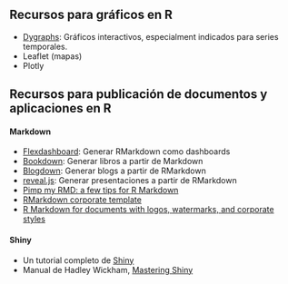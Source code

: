 ## Recursos para gráficos en R
* [Dygraphs](https://rstudio.github.io/dygraphs/index.html): Gráficos interactivos, especialment indicados para series temporales.
* Leaflet (mapas)
* Plotly

## Recursos para publicación de documentos y aplicaciones en R
#### Markdown
* [Flexdashboard](http://rmarkdown.rstudio.com/flexdashboard/): Generar RMarkdown como dashboards
* [Bookdown](https://github.com/rstudio/bookdown): Generar libros a partir de Markdown
* [Blogdown](https://bookdown.org/yihui/blogdown/): Generar blogs a partir de RMarkdown
* [reveal.js](http://rmarkdown.rstudio.com/revealjs_presentation_format.html): Generar presentaciones a partir de RMarkdown
* [Pimp my RMD: a few tips for R Markdown](https://holtzy.github.io/Pimp-my-rmd/)
* [RMarkdown corporate template](https://raw.githubusercontent.com/ellisp/rmarkdown-corporate-eg/master/report-1/report.Rmd)
* [R Markdown for documents with logos, watermarks, and corporate styles](http://freerangestats.info/blog/2017/09/09/rmarkdown)

#### Shiny
* Un tutorial completo de [Shiny](https://shiny.rstudio.com/tutorial/)
* Manual de Hadley Wickham, [Mastering Shiny](https://mastering-shiny.org/index.html) 
